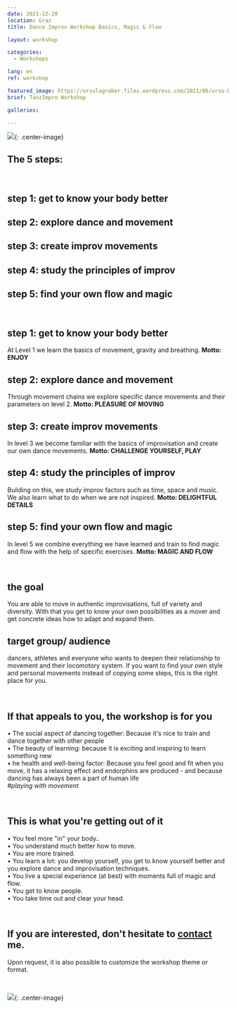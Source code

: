 ```yaml
---
date: 2021-12-20
location: Graz
title: Dance Improv Workshop Basics, Magic & Flow

layout: workshop

categories:
  - Workshops

lang: en
ref: workshop

featured_image: https://ursulagraber.files.wordpress.com/2021/06/ursu-boden.jpg?w=500&fit=crop
brief: TanzImpro Workshop

galleries:

---
```

![](https://ursulagraber.files.wordpress.com/2021/12/dscf4404.jpg){: .center-image}
<br>

## The 5 steps:

<br>

## step 1: get to know your body better
## step 2: explore dance and movement
## step 3: create improv movements
## step 4: study the principles of improv
## step 5: find your own flow and magic

<br>


## step 1: get to know your body better
At Level 1 we learn the basics of movement, gravity and breathing.
 **Motto: ENJOY**

## step 2: explore dance and movement
Through movement chains we explore specific dance movements and their parameters on level 2. **Motto: PLEASURE OF MOVING**

## step 3: create improv movements
In level 3 we become familiar with the basics of improvisation and create our own dance movements. **Motto: CHALLENGE YOURSELF, PLAY**

## step 4: study the principles of improv
Building on this, we study improv factors such as time, space and music. We also learn what to do when we are not inspired.  **Motto: DELIGHTFUL DETAILS**

## step 5: find your own flow and magic
In level 5 we combine everything we have learned and train to find magic and flow with the help of specific exercises. **Motto: MAGIC AND FLOW**

<br>

## the goal
You are able to move in authentic improvisations, full of variety and diversity. With that you get to know your own possibilities as a mover and get concrete ideas how to adapt and expand them.
<br>

## target group/ audience
dancers, athletes and everyone who wants to deepen their relationship to movement and their locomotory system. If you want to find your own style and personal movements instead of copying some steps, this is the right place for you.


<br>

## If that appeals to you, the workshop is for you
• The social aspect of dancing together: Because it's nice to train and dance together with other people <br>
• The beauty of learning: because it is exciting and inspiring to learn something new<br>
• he health and well-being factor: Because you feel good and fit when you move, it has a relaxing effect and endorphins are produced - and because dancing has always been a part of human life <br>
*#playing with movement*

<br>

## This is what you're getting out of it
• You feel more "in" your body..<br>
• You understand much better how to move.<br>
• You are more trained. <br>
• You learn a lot: you develop yourself, you get to know yourself better and you explore dance and improvisation techniques. <br>
• You live a special experience (at best) with moments full of magic and flow.
<br>
• You get to know people.<br>
• You take time out and clear your head.<br>

<br>

## If you are interested, don't hesitate to <a href="http://www.ursulagraber.com/contact/">contact</a> me.<br>
Upon request, it is also possible to customize the workshop theme or format.<br>

<br>

![](https://ursulagraber.files.wordpress.com/2021/12/dscf4488.jpg){: .center-image}
<br>
